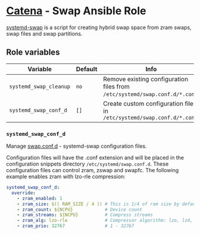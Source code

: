 # [Catena](https://github.com/alysoid/catena) - Swap Ansible Role

[systemd-swap](https://man.archlinux.org/man/systemd-swap.8) is a script for creating hybrid swap space from zram swaps, swap files and swap partitions.

## Role variables

| Variable               | Default  | Info
| ---------------------- | -------- | ------------
| `systemd_swap_cleanup` | `no`     | Remove existing configuration files from `/etc/systemd/swap.conf.d/*.conf`.
| `systemd_swap_conf_d`  | `[]`     | Create custom configuration files in `/etc/systemd/swap.conf.d/*.conf`

### `systemd_swap_conf_d`

Manage [swap.conf.d](https://man.archlinux.org/man/swap.conf.5) - systemd-swap configuration files.

Configuration files will have the .conf extension and will be placed in the configuration snippets directory `/etc/systemd/swap.conf.d`. These configuration files can control zram, zswap and swapfc. The following example enables zram with lzo-rle compression:

```yaml
systemd_swap_conf_d:
  override:
    - zram_enabled: 1
    - zram_size: $(( RAM_SIZE / 4 )) # This is 1/4 of ram size by default.
    - zram_count: ${NCPU}            # Device count
    - zram_streams: ${NCPU}          # Compress streams
    - zram_alg: lzo-rle              # Compressor algorithm: lzo, lz4, zstd, lzo-rle
    - zram_prio: 32767               # 1 - 32767
```
